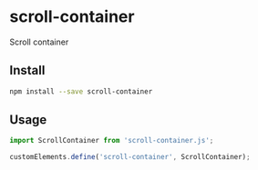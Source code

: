 # scroll-container
Scroll container

## Install

```sh
npm install --save scroll-container
```

## Usage

```js
import ScrollContainer from 'scroll-container.js';

customElements.define('scroll-container', ScrollContainer);
```
